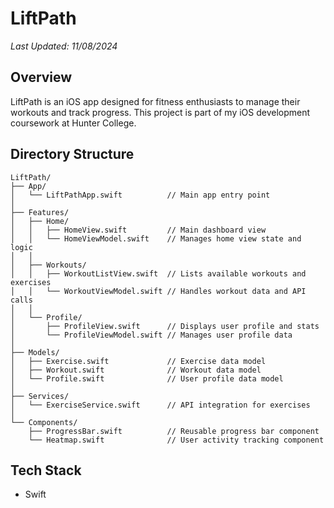 # LiftPath

*Last Updated: 11/08/2024*

## Overview

LiftPath is an iOS app designed for fitness enthusiasts to manage their workouts and track progress. This project is part of my iOS development coursework at Hunter College.

## Directory Structure

```
LiftPath/
├── App/
│   └── LiftPathApp.swift          // Main app entry point
│
├── Features/
│   ├── Home/
│   │   ├── HomeView.swift         // Main dashboard view
│   │   └── HomeViewModel.swift    // Manages home view state and logic
│   │
│   ├── Workouts/
│   │   ├── WorkoutListView.swift  // Lists available workouts and exercises
│   │   └── WorkoutViewModel.swift // Handles workout data and API calls
│   │
│   └── Profile/
│       ├── ProfileView.swift      // Displays user profile and stats
│       └── ProfileViewModel.swift // Manages user profile data
│
├── Models/
│   ├── Exercise.swift             // Exercise data model
│   ├── Workout.swift              // Workout data model
│   └── Profile.swift              // User profile data model
│
├── Services/
│   └── ExerciseService.swift      // API integration for exercises
│
└── Components/
    ├── ProgressBar.swift          // Reusable progress bar component
    └── Heatmap.swift              // User activity tracking component
```

## Tech Stack
- Swift
